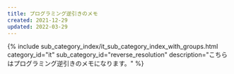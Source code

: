 ```yaml
---
title: プログラミング逆引きのメモ
created: 2021-12-29
updated: 2022-03-29
---
```

{% include sub_category_index/it_sub_category_index_with_groups.html
    category_id="it"
    sub_category_id="reverse_resolution"
    description="こちらはプログラミング逆引きのメモになります。" %}
